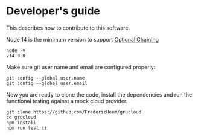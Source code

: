 # Developer's guide

This describes how to contribute to this software.

Node 14 is the minimum version to support [Optional Chaining](https://developer.mozilla.org/en-US/docs/Web/JavaScript/Reference/Operators/Optional_chaining)

```
node -v
v14.0.0
```

Make sure git user name and email are configured properly:

```
git config --global user.name
git config --global user.email
```

Now you are ready to clone the code, install the dependencies and run the functional testing against a mock cloud provider.

    git clone https://github.com/FredericHeem/grucloud
    cd grucloud
    npm install
    npm run test:ci
